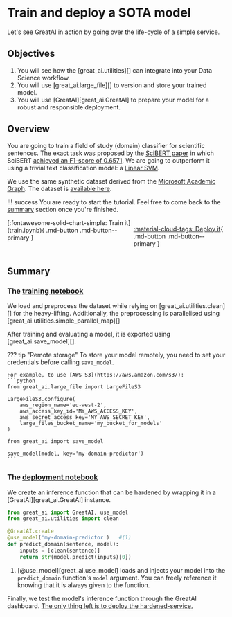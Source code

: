 # Train and deploy a SOTA model

Let's see GreatAI in action by going over the life-cycle of a simple service.

## Objectives

1. You will see how the [great_ai.utilities][] can integrate into your Data Science workflow.
2. You will use [great_ai.large_file][] to version and store your trained model.
3. You will use [GreatAI][great_ai.GreatAI] to prepare your model for a robust and responsible deployment.

## Overview

You are going to train a field of study (domain) classifier for scientific sentences. The exact task was proposed by the [SciBERT paper](https://arxiv.org/abs/1903.10676) in which SciBERT [achieved an F1-score of 0.6571](https://paperswithcode.com/sota/sentence-classification-on-paper-field). We are going to outperform it using a trivial text classification model: a [Linear SVM](https://scikit-learn.org/stable/modules/generated/sklearn.svm.LinearSVC.html).

We use the same synthetic dataset derived from the [Microsoft Academic Graph](https://www.microsoft.com/en-us/research/project/microsoft-academic-graph/). The dataset is [available here](https://github.com/allenai/scibert/tree/master/data/text_classification/mag).


!!! success
    You are ready to start the tutorial. Feel free to come back to the [summary](#summary) section once you're finished.

<div style="display: flex; justify-content: space-evenly;" markdown>
[:fontawesome-solid-chart-simple: Train it](train.ipynb){ .md-button .md-button--primary }

[:material-cloud-tags: Deploy it](deploy.ipynb){ .md-button .md-button--primary }
</div>


## Summary

### The [training notebook](train.ipynb)

We load and preprocess the dataset while relying on [great_ai.utilities.clean][] for the heavy-lifting. Additionally, the preprocessing is parallelised using [great_ai.utilities.simple_parallel_map][]

After training and evaluating a model, it is exported using [great_ai.save_model][].

??? tip "Remote storage"
    To store your model remotely, you need to set your credentials before calling `save_model`.

    For example, to use [AWS S3](https://aws.amazon.com/s3/):
    ```python
    from great_ai.large_file import LargeFileS3

    LargeFileS3.configure(
        aws_region_name='eu-west-2',
        aws_access_key_id='MY_AWS_ACCESS_KEY',
        aws_secret_access_key='MY_AWS_SECRET_KEY',
        large_files_bucket_name='my_bucket_for_models'
    )

    from great_ai import save_model

    save_model(model, key='my-domain-predictor')
    ```

### The [deployment notebook](deploy.ipynb)

We create an inference function that can be hardened by wrapping it in a [GreatAI][great_ai.GreatAI] instance.

```python
from great_ai import GreatAI, use_model
from great_ai.utilities import clean

@GreatAI.create
@use_model('my-domain-predictor')   #(1)
def predict_domain(sentence, model):
    inputs = [clean(sentence)]
    return str(model.predict(inputs)[0])
```

1.  [@use_model][great_ai.use_model] loads and injects your model into the `predict_domain` function's `model` argument.
    You can freely reference it knowing that it is always given to the function.

Finally, we test the model's inference function through the GreatAI dashboard. [The only thing left is to deploy the hardened-service.](/how-to-guides/use-service)
